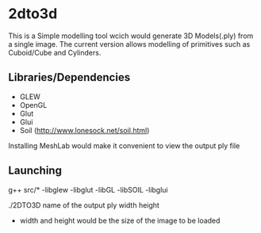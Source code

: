 # 2dto3d
This is a Simple modelling tool wcich would generate 3D Models(.ply) from a single image.
The current version allows modelling of primitives such as Cuboid/Cube and Cylinders.


Libraries/Dependencies
------------------------------------------------------------
- GLEW 
- OpenGL
- Glut
- Glui
- Soil (http://www.lonesock.net/soil.html)

Installing MeshLab would make it convenient to view the output ply file

Launching
------------------------------------------------------------
g++ src/* -libglew -libglut -libGL -libSOIL -libglui

./2DTO3D name of the output ply width height

* width and height would be the size of the image to be loaded

